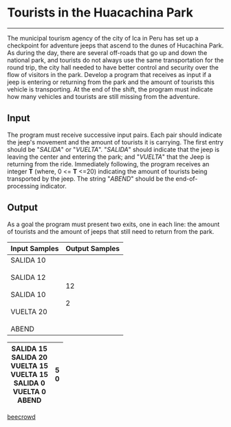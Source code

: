 # Tourists in the Huacachina Park

---

The municipal tourism agency of the city of Ica in Peru has set up a checkpoint for adventure jeeps that ascend to the dunes of Hucachina Park. As during the day, there are several off-roads that go up and down the national park, and tourists do not always use the same transportation for the round trip, the city hall needed to have better 
control and security over the flow of visitors in the park. Develop a program that receives as input if a jeep is entering or returning from the park and the amount of tourists this vehicle is transporting. At the end of the shift, the program must indicate how many vehicles and tourists are still missing from the adventure.

## Input

The program must receive successive input pairs. Each pair should indicate the jeep's movement and the amount of tourists it is carrying. The first entry should be "*SALIDA*" or "*VUELTA*". "*SALIDA*" should indicate that the jeep is leaving the center and entering the park; and "*VUELTA*" that the Jeep is returning from the ride. Immediately following, the program receives an integer **T** (where, 0 <= **T** <=20) indicating the amount of tourists being transported by the jeep. The string "*ABEND*" should be the end-of-processing indicator.

## Output

As a goal the program must present two exits, one in each line: the amount of tourists and the amount of jeeps that still need to return from the park.

| Input Samples                                                             | Output Samples |
| ------------------------------------------------------------------------- | -------------- |
| SALIDA 10<br><br>SALIDA 12<br><br>SALIDA 10<br><br>VUELTA 20<br><br>ABEND | 12<br><br>2    |

| SALIDA 15  <br>SALIDA 20  <br>VUELTA 15  <br>VUELTA 15  <br>SALIDA 0  <br>VUELTA 0  <br>ABEND | 5  <br>0 |
| --------------------------------------------------------------------------------------------- | -------- |

[beecrowd](https://www.beecrowd.com.br/judge/en/problems/view/2708)
